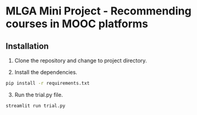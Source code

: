 
# MLGA Mini Project - Recommending courses in MOOC platforms

## Installation

1. Clone the repository and change to project directory.

2. Install the dependencies.

```bash
pip install -r requirements.txt
```

3. Run the trial.py file.
```bash
streamlit run trial.py
```
